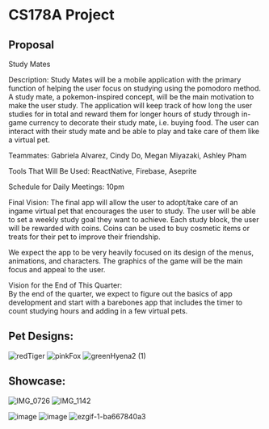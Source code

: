 # CS178A Project
## Proposal
Study Mates

Description: 
Study Mates will be a mobile application with the primary function of helping the user focus on studying using the pomodoro method. A study mate, a pokemon-inspired concept, will be the main motivation to make the user study. The application will keep track of how long the user studies for in total and reward them for longer hours of study through in-game currency to decorate their study mate, i.e. buying food. The user can interact with their study mate and be able to play and take care of them like a virtual pet. 

Teammates: 
Gabriela Alvarez, Cindy Do, Megan Miyazaki, Ashley Pham

Tools That Will Be Used: 
ReactNative, Firebase, Aseprite

Schedule for Daily Meetings: 10pm

Final Vision: 
The final app will allow the user to adopt/take care of an ingame virtual pet that encourages the user to study. The user will be able to set a weekly study goal they want to achieve. Each study block, the user will be rewarded with coins. Coins can be used to buy cosmetic items or treats for their pet to improve their friendship.

We expect the app to be very heavily focused on its design of the menus, animations, and characters. The graphics of the game will be the main focus and appeal to the user. 

Vision for the End of This Quarter:  
By the end of the quarter, we expect to figure out the basics of app development and start with a barebones app that includes the timer to count studying hours and adding in a few virtual pets.

## Pet Designs:
![redTiger](https://github.com/MeganMiyazaki/CS178A-project-Study-Mates/assets/72433596/a5b1ed8e-2b09-4397-be64-9c751d177b81)
![pinkFox](https://github.com/MeganMiyazaki/CS178A-project-Study-Mates/assets/72433596/b4687e88-ab75-4c7e-8d55-6ef3a37520af)
![greenHyena2 (1)](https://github.com/MeganMiyazaki/CS178A-project-Study-Mates/assets/72433596/9d279974-4855-4d48-9965-d95807ede7f8)

## Showcase:
![IMG_0726](https://github.com/MeganMiyazaki/CS178A-project-Study-Mates/assets/72433596/dd37e397-9c1f-48ed-9bea-eb706f16766d)
![IMG_1142](https://github.com/MeganMiyazaki/CS178A-project-Study-Mates/assets/72433596/121b9ec2-329d-4622-aaea-8cb95320625c)

![image](https://github.com/MeganMiyazaki/CS178A-project-Study-Mates/assets/72433596/227464e1-42f7-472c-8c38-c6549acf727e)
![image](https://github.com/MeganMiyazaki/CS178A-project-Study-Mates/assets/72433596/d2cf44cc-5af1-495c-9270-f24c4345a958)
![ezgif-1-ba667840a3](https://github.com/MeganMiyazaki/CS178A-project-Study-Mates/assets/72433596/6d82d36a-80a1-4878-942e-89ec51a7147a)




